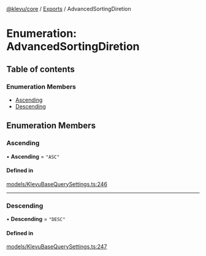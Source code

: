 [@klevu/core]() / [Exports](../modules.md) / AdvancedSortingDiretion

# Enumeration: AdvancedSortingDiretion

## Table of contents

### Enumeration Members

- [Ascending](AdvancedSortingDiretion.md#ascending)
- [Descending](AdvancedSortingDiretion.md#descending)

## Enumeration Members

### Ascending

• **Ascending** = ``"ASC"``

#### Defined in

[models/KlevuBaseQuerySettings.ts:246](https://github.com/klevultd/frontend-sdk/blob/f1babb6/packages/klevu-core/src/models/KlevuBaseQuerySettings.ts#L246)

___

### Descending

• **Descending** = ``"DESC"``

#### Defined in

[models/KlevuBaseQuerySettings.ts:247](https://github.com/klevultd/frontend-sdk/blob/f1babb6/packages/klevu-core/src/models/KlevuBaseQuerySettings.ts#L247)
